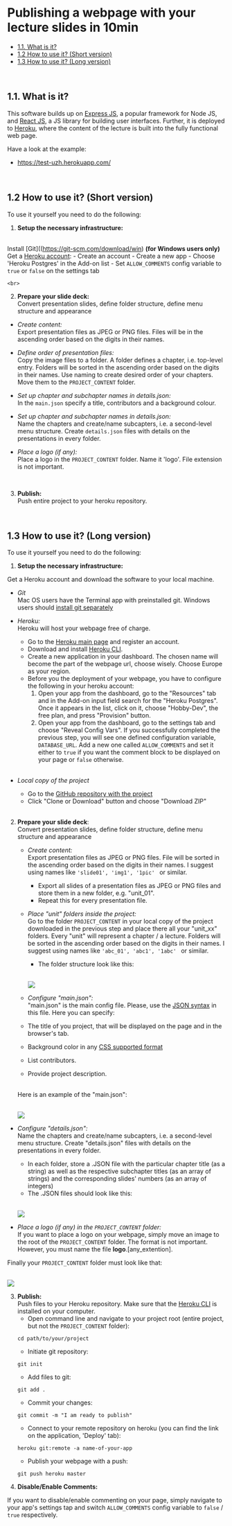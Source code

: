 Publishing a webpage with your lecture slides in 10min
====

<!-- TOC -->

- [1.1. What is it?](#11-what-is-it)
- [1.2 How to use it? (Short version)](#12-how-to-use-it-short-version)
- [1.3 How to use it? (Long version)](#13-how-to-use-it-long-version)

<!-- /TOC -->
<br>

## 1.1. What is it?

This software builds up on [Express JS](http://expressjs.com/), a popular framework for Node JS, and [React JS](https://reactjs.org/), a JS library for building user interfaces. Further, it is deployed to [Heroku](https://www.heroku.com/home), where the content of the lecture is built into the fully functional web page.

Have a look at the example:
- https://test-uzh.herokuapp.com/
<br>


## 1.2 How to use it? (Short version)

To use it yourself you need to do the following:

1. **Setup the necessary infrastructure:**

  <br> Install [Git]((https://git-scm.com/download/win) **(for Windows users only)**
  <br> Get a [Heroku account](https://www.heroku.com/home):
    - Create an  account
    - Create a new app
    - Choose 'Heroku Postgres' in the Add-on list
    - Set ```ALLOW_COMMENTS``` config variable to ```true``` or ```false``` on the settings tab

    <br>
2. **Prepare your slide deck:**
<br>Convert presentation slides, define folder structure, define menu structure and appearance

  - *Create content:*
  <br>Export presentation files as JPEG or PNG files. Files will be in the ascending order based on the digits in their names.

  - *Define order of presentation files:*
  <br> Copy the image files to a folder. A folder defines a chapter, i.e. top-level entry. Folders will be sorted in the ascending order based on the digits in their names. Use naming to create desired order of your chapters. Move them to the ```PROJECT_CONTENT``` folder.
  - *Set up chapter and subchapter names in details.json:*
  <br>In the ```main.json``` specify a title, contributors and a background colour.
  - *Set up chapter and subchapter names in details.json:*
  <br>Name the chapters and create/name subcapters, i.e. a second-level menu structure. Create ```details.json``` files with details on the presentations in every folder.
  - *Place a logo (if any):*
  <br>Place a logo in the ```PROJECT_CONTENT``` folder. Name it 'logo'. File extension is not important.

  <br>

3. **Publish:**
<br>Push entire project to your heroku repository.

<br>

## 1.3 How to use it? (Long version)

To use it yourself you need to do the following:

1. **Setup the necessary infrastructure:**

  Get a Heroku account and download the software to your local machine.
  - *Git*
  <br>Mac OS users have the Terminal app with preinstalled git. Windows users should [install git separately](https://git-scm.com/download/win)
  - *Heroku:*
  <br>Heroku will host your webpage free of charge.
      - Go to the [Heroku main page](https://www.heroku.com/home) and register an account.
      - Download and install [Heroku CLI](https://devcenter.heroku.com/articles/heroku-cli).
      - Create a new application in your dashboard. The chosen name will become the part of the webpage url, choose wisely. Choose Europe as your region.
      - Before you the deployment of your webpage, you have to configure the following in your heroku account:
        1. Open your app from the dashboard, go to the "Resources" tab and in the Add-on input field search for the "Heroku Postgres". Once it appears in the list, click on it, choose "Hobby-Dev", the free plan, and press "Provision" button.
        2. Open your app from the dashboard, go to the settings tab and choose "Reveal Config Vars". If you successfully completed the previous step, you will see one defined configuration variable, ```DATABASE_URL```. Add a new one called ```ALLOW_COMMENTS``` and set it either to ```true``` if you want the comment block to be displayed on your page or ```false``` otherwise.

    <br>
  - *Local copy of the project*

    - Go to the [GitHub repository with the project](https://github.com/cookiehunter22/react-server-slideshow)
    - Click "Clone or Download" button and choose "Download ZIP"

    <br>
2. **Prepare your slide deck**: <br>Convert presentation slides, define folder structure, define menu structure and appearance

    - *Create content:*
<br>Export presentation files as JPEG or PNG files. File will be sorted in the ascending order based on the digits in their names. I suggest using names like ```'slide01', 'img1', '1pic' ``` or similar.
        - Export all slides of a presentation files as JPEG or PNG files and store them in a new folder, e.g. "unit_01".
        - Repeat this for every presentation file.

   - *Place "unit" folders inside the project:*
<br> Go to the folder ```PROJECT_CONTENT``` in your local copy of the project downloaded in the previous step and place there all your "unit_xx" folders. Every "unit" will represent a chapter / a lecture. Folders will be sorted in the ascending order based on the digits in their names. I suggest using names like ```'abc_01', 'abc1', '1abc' ``` or similar.
        - The folder structure look like this:

        <br>![](./readme_images/1.png)
        <br>

   - *Configure "main.json":*
 <br> "main.json" is the main config file. Please, use the [JSON syntax](https://www.w3schools.com/js/js_json_syntax.asp) in this file. Here you can specify:
    - The title of you project, that will be displayed on the page and in the browser's tab.
    - Background color in any [CSS supported format](https://www.w3schools.com/cssref/css_colors_legal.asp)
    - List contributors.
    - Provide project description.

    <br>Here is an example of the "main.json":

    <br>![](./readme_images/2.png)

  - *Configure "details.json":*
<br>Name the chapters and create/name subcapters, i.e. a second-level menu structure. Create "details.json" files with details on the presentations in every folder.
    - In each folder, store a .JSON file with the particular chapter title (as a string) as well as the respective subchapter titles (as an array of strings) and the corresponding slides' numbers (as an array of integers)
    - The .JSON files should look like this:

    <br>![](./readme_images/3.png)

  - *Place a logo (if any) in the ```PROJECT_CONTENT``` folder:*
<br>If you want to place a logo on your webpage, simply move an image to the root of the ```PROJECT_CONTENT``` folder. The format is not important. However, you must name the file **logo**.[any_extention].

  Finally your ```PROJECT_CONTENT``` folder must look like that:

  <br>![](./readme_images/4.png)

3. **Publish:**
<br>Push files to your Heroku repository. Make sure that the [Heroku CLI](https://devcenter.heroku.com/articles/heroku-cli) is installed on your computer.
    - Open command line and navigate to your project root (entire project, but not the ```PROJECT_CONTENT``` folder):
    ```
    cd path/to/your/project
    ```
    - Initiate git repository:
    ```
    git init
    ```
    - Add files to git:
    ```
    git add .
    ```
    - Commit your changes:
    ```
    git commit -m "I am ready to publish"
    ```
    - Connect to your remote repository on heroku (you can find the link on the application, 'Deploy' tab):
    ```
    heroku git:remote -a name-of-your-app
    ```
    - Publish your webpage with a push:
    ```
    git push heroku master
    ```
4. **Disable/Enable Comments:**

If you want to disable/enable commenting on your page, simply navigate to your app's settings tap and switch ```ALLOW_COMMENTS``` config variable to ```false``` / ```true``` respectively.
